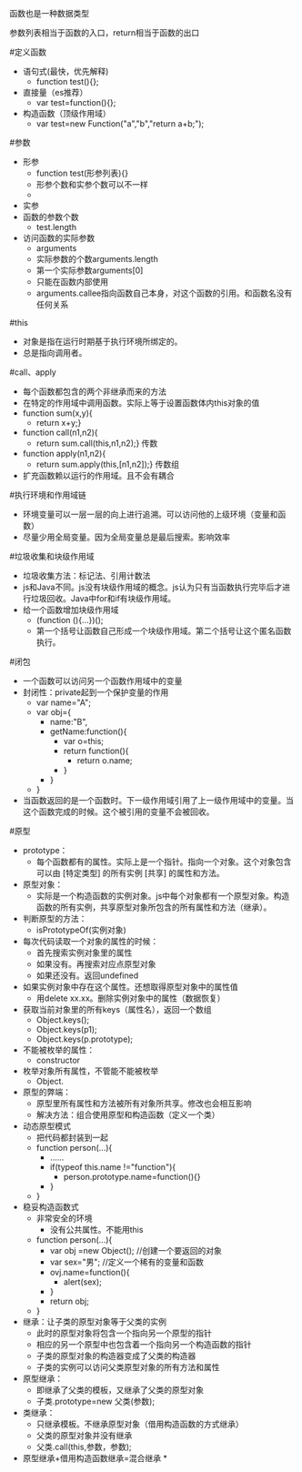 函数也是一种数据类型

参数列表相当于函数的入口，return相当于函数的出口

#定义函数

* 语句式(最快，优先解释)
	* function test(){};
* 直接量（es推荐）
	* var test=function(){};
* 构造函数（顶级作用域）
	* var test=new Function("a","b","return a+b;");

#参数

* 形参
	* function test(形参列表){}
	* 形参个数和实参个数可以不一样
	* 
* 实参
* 函数的参数个数
	* test.length
* 访问函数的实际参数
	* arguments
	* 实际参数的个数arguments.length
	* 第一个实际参数arguments[0]
	* 只能在函数内部使用
	* arguments.callee指向函数自己本身，对这个函数的引用。和函数名没有任何关系

#this

* 对象是指在运行时期基于执行环境所绑定的。
* 总是指向调用者。

#call、apply

* 每个函数都包含的两个非继承而来的方法
* 在特定的作用域中调用函数。实际上等于设置函数体内this对象的值
* function sum(x,y){
	* return x+y;}
* function call(n1,n2){
	* return sum.call(this,n1,n2);}		传数
* function apply(n1,n2){
	* return sum.apply(this,[n1,n2]);}		传数组
* 扩充函数赖以运行的作用域。且不会有耦合

#执行环境和作用域链

* 环境变量可以一层一层的向上进行追溯。可以访问他的上级环境（变量和函数）
* 尽量少用全局变量。因为全局变量总是最后搜索。影响效率

#垃圾收集和块级作用域

* 垃圾收集方法：标记法、引用计数法
* js和Java不同。js没有块级作用域的概念。js认为只有当函数执行完毕后才进行垃圾回收。Java中for和if有块级作用域。
* 给一个函数增加块级作用域
	* (function (){...})();
	* 第一个括号让函数自己形成一个块级作用域。第二个括号让这个匿名函数执行。

#闭包

* 一个函数可以访问另一个函数作用域中的变量
* 封闭性：private起到一个保护变量的作用
	* var name="A";
	* var obj={
		* name:"B",
		* getName:function(){
			* var o=this;
			* return function(){
				* return o.name;
			* }
		* }
	* }
* 当函数返回的是一个函数时。下一级作用域引用了上一级作用域中的变量。当这个函数完成的时候。这个被引用的变量不会被回收。

#原型
* prototype：
	* 每个函数都有的属性。实际上是一个指针。指向一个对象。这个对象包含可以由 [特定类型] 的所有实例 [共享] 的属性和方法。
* 原型对象：
	* 实际是一个构造函数的实例对象。js中每个对象都有一个原型对象。构造函数的所有实例，共享原型对象所包含的所有属性和方法（继承）。
* 判断原型的方法：
	* isPrototypeOf(实例对象)
* 每次代码读取一个对象的属性的时候：
	* 首先搜索实例对象里的属性
	* 如果没有。再搜索对应点原型对象
	* 如果还没有。返回undefined
* 如果实例对象中存在这个属性。还想取得原型对象中的属性值
	* 用delete xx.xx。删除实例对象中的属性（数据恢复）
* 获取当前对象里的所有keys（属性名），返回一个数组
	* Object.keys();
	* Object.keys(p1);
	* Object.keys(p.prototype);
* 不能被枚举的属性：
	* constructor
* 枚举对象所有属性，不管能不能被枚举
	* Object.
* 原型的弊端：
	* 原型里所有属性和方法被所有对象所共享。修改也会相互影响
	* 解决方法：组合使用原型和构造函数（定义一个类）
* 动态原型模式
	* 把代码都封装到一起
	* function person(...){
		* ......
		* if(typeof this.name !="function"){
			* person.prototype.name=function(){}
		* }
	* }
* 稳妥构造函数式
	* 非常安全的环境
		* 没有公共属性。不能用this
	* function person(...){
		* var obj =new Object();	//创建一个要返回的对象
		* var sex="男";		//定义一个稀有的变量和函数
		* ovj.name=function(){
			* alert(sex);
		* }
		* return obj;
	* }
* 继承：让子类的原型对象等于父类的实例
	* 此时的原型对象将包含一个指向另一个原型的指针
	* 相应的另一个原型中也包含着一个指向另一个构造函数的指针
	* 子类的原型对象的构造器变成了父类的构造器
	* 子类的实例可以访问父类原型对象的所有方法和属性
* 原型继承：
	* 即继承了父类的模板，又继承了父类的原型对象
	* 子类.prototype=new 父类(参数);
* 类继承：
	* 只继承模板。不继承原型对象（借用构造函数的方式继承）
	* 父类的原型对象并没有继承
	* 父类.call(this,参数，参数);
* 原型继承+借用构造函数继承=混合继承
	* 